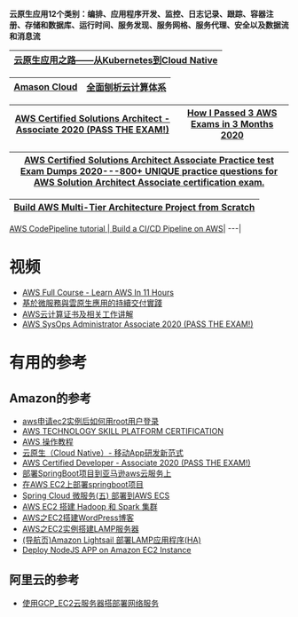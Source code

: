 
**云原生应用12个类别：编排、应用程序开发、监控、日志记录、跟踪、容器注册、存储和数据库、运行时间、服务发现、服务网格、服务代理、安全以及数据流和消息流**


[云原生应用之路——从Kubernetes到Cloud Native](https://jimmysong.io/kubernetes-handbook/cloud-native/from-kubernetes-to-cloud-native.html)|
---|


 [Amason Cloud](https://github.com/stevenli91748/Cloud/blob/master/Amason%20Cloud.md)|[全面刨析云计算体系](https://www.youtube.com/watch?v=8Okv5jyuEj8)|
 ---|---|


[AWS Certified Solutions Architect - Associate 2020 (PASS THE EXAM!)](https://www.youtube.com/watch?v=Ia-UEYYR44s)|[How I Passed 3 AWS Exams in 3 Months 2020](https://www.youtube.com/watch?v=Z-8bVozLo0w)|
---|---|

[AWS Certified Solutions Architect Associate Practice test Exam Dumps 2020---800+ UNIQUE practice questions for AWS Solution Architect Associate certification exam.](https://skillcertpro.com/product/aws-certified-solutions-architect-associate-practice-exam-set-2020/)|
---|

[Build AWS Multi-Tier Architecture Project from Scratch](https://www.youtube.com/watch?v=DoaeNEytnuA&list=RDCMUCCktnahuRFYIBtNnKT5IYyg&start_radio=1&t=2192)|
---|

[AWS CodePipeline tutorial | Build a CI/CD Pipeline on AWS](https://www.youtube.com/watch?v=NwzJCSPSPZs)|
---|

# 视频
* [ AWS Full Course - Learn AWS In 11 Hours](https://www.youtube.com/watch?v=cJLJrLlZ8no)
* [基於微服務與雲原生應用的持續交付實踐](https://www.youtube.com/watch?v=-noLaByJBDk)
* [AWS云计算证书及相关工作讲解](https://www.jiuzhang.com/seminar/153/)
* [AWS SysOps Administrator Associate 2020 (PASS THE EXAM!)](https://www.youtube.com/watch?v=KX_AfyrhlgQ)
# 有用的参考

## Amazon的参考
* [aws申请ec2实例后如何用root用户登录](https://www.cnblogs.com/yangzhaon/p/11969481.html)
* [AWS TECHNOLOGY SKILL PLATFORM CERTIFICATION](https://www.claydesk.com/)
* [ AWS 操作教程](https://aws.amazon.com/cn/getting-started/hands-on/?awsf.getting-started-content-type=*all&awsf.getting-started-category=*all)
* [云原生（Cloud Native）- 移动App研发新范式](https://www.douban.com/note/638744953/)
* [AWS Certified Developer - Associate 2020 (PASS THE EXAM!)](https://www.youtube.com/watch?v=RrKRN9zRBWs&t=3s)
* [部署SpringBoot项目到亚马逊aws云服务上](https://www.twblogs.net/a/5cb0c671bd9eee480f075dcf/?lang=zh-cn)
* [在AWS EC2上部署springboot项目](https://www.cnblogs.com/yelao/p/12589098.html)
* [Spring Cloud 微服务(五) 部署到AWS ECS](https://www.jianshu.com/p/1617d6948ee8)
* [AWS EC2 搭建 Hadoop 和 Spark 集群](https://www.cnblogs.com/massquantity/p/12088449.html)
* [AWS之EC2搭建WordPress博客](https://www.cnblogs.com/zhijian1574/p/11957133.html)
* [AWS之EC2实例搭建LAMP服务器](https://www.cnblogs.com/zhijian1574/p/11957128.html)
* [(导航页)Amazon Lightsail 部署LAMP应用程序(HA)](https://www.cnblogs.com/zhijian1574/p/11957172.html)
* [Deploy NodeJS APP on Amazon EC2 Instance](https://www.youtube.com/watch?v=tasoWTGM1hA)

## 阿里云的参考
* [使用GCP_EC2云服务器搭部署网络服务](https://www.cnblogs.com/zhijian1574/p/11957138.html)


